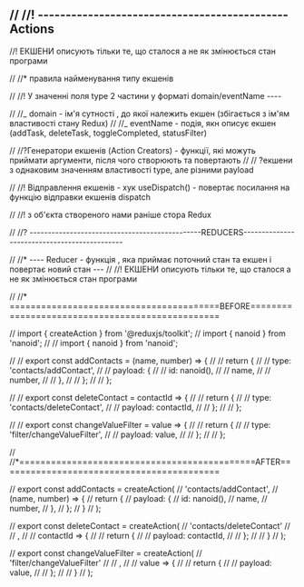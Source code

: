 ## // //! --------------------------------------------- Actions

//! ЕКШЕНИ описують тільки те, що сталося а не як змінюється стан програми

// //\* правила найменування типу екшенів

// //! У значенні поля type 2 частини у форматі domain/eventName ----

// //_ domain - ім'я сутності , до якої належить екшен (збігається з ім'ям
властивості стану Redux) // //_ eventName - подія, якн описує екшен (addTask,
deleteTask, toggleCompleted, statusFilter)

// //?Генератори екшенів (Action Creators) - функції, які можуть приймати
аргументи, після чого створюють та повертають // // ?екшени з однаковим
значенням властивості type, але різними payload

// //! Відправлення екшенів - хук useDispatch() - повертає посилання на функцію
відправки екшенів dispatch

// //! з об'єкта створеного нами раніше стора Redux

// //?
-----------------------------------------------REDUCERS---------------------------------------------

// //\* ---- Reducer - функція , яка приймає поточний стан та екшен і повертає
новий стан --- // //! ЕКШЕНИ описують тільки те, що сталося а не як змінюється
стан програми

// //\*
========================================BEFORE================================================

// import { createAction } from '@reduxjs/toolkit'; // import { nanoid } from
'nanoid'; // // import { nanoid } from 'nanoid';

// // export const addContacts = (name, number) => { // // return { // // type:
'contacts/addContact', // // payload: { // // id: nanoid(), // // name, // //
number, // // }, // // }; // // };

// // export const deleteContact = contactId => { // // return { // // type:
'contacts/deleteContact', // // payload: contactId, // // }; // // };

// // export const changeValueFilter = value => { // // return { // // type:
'filter/changeValueFilter', // // payload: value, // // }; // // };

//
//\*=============================================AFTER==========================================

// export const addContacts = createAction( // 'contacts/addContact', // (name,
number) => { // return { // payload: { // id: nanoid(), // name, // number, //
}, // }; // } // );

// export const deleteContact = createAction( // 'contacts/deleteContact' // //
, // // contactId => { // // return { // // payload: contactId, // // }; // // }
// );

// export const changeValueFilter = createAction( // 'filter/changeValueFilter'
// // , // // value => { // // return { // // payload: value, // // }; // // }
// );
